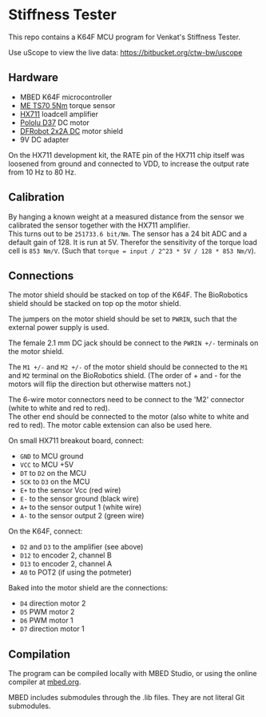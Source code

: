 # Stiffness Tester

This repo contains a K64F MCU program for Venkat's Stiffness Tester.

Use uScope to view the live data: https://bitbucket.org/ctw-bw/uscope

## Hardware

 * MBED K64F microcontroller
 * [ME TS70 5Nm](https://www.me-systeme.de/shop/en/sensors/torque-sensors/ts/ts703) torque sensor
 * [HX711](https://www.otronic.nl/a-64988178/sensors/hx711-weegcel-versterker-module/) loadcell amplifier
 * [Pololu D37](https://www.pololu.com/product/4756) DC motor
 * [DFRobot 2x2A DC](https://www.dfrobot.com/product-69.html) motor shield
 * 9V DC adapter

On the HX711 development kit, the RATE pin of the HX711 chip itself was loosened from ground and connected to VDD, to increase the output rate from 10 Hz to 80 Hz.

## Calibration

By hanging a known weight at a measured distance from the sensor we calibrated the sensor together with the HX711 amplifier.  
This turns out to be `251733.6 bit/Nm`. The sensor has a 24 bit ADC and a default gain of 128. It is run at 5V. Therefor the sensitivity of the torque load cell is `853 Nm/V`. (Such that `torque = input / 2^23 * 5V / 128 * 853 Nm/V`).

## Connections

The motor shield should be stacked on top of the K64F. The BioRobotics shield should be stacked on top op the motor shield.

The jumpers on the motor shield should be set to `PWRIN`, such that the external power supply is used.

The female 2.1 mm DC jack should be connect to the `PWRIN +/-` terminals on the motor shield.

The `M1 +/-` and `M2 +/-` of the motor shield should be connected to the `M1` and `M2` terminal on the BioRobotics shield. (The order of + and - for the motors will flip the direction but otherwise matters not.)

The 6-wire motor connectors need to be connect to the 'M2' connector (white to white and red to red).  
The other end should be connected to the motor (also white to white and red to red). The motor cable extension can also be used here.

On small HX711 breakout board, connect:

 * `GND` to MCU ground
 * `VCC` to MCU +5V
 * `DT` to `D2` on the MCU
 * `SCK` to `D3` on the MCU
 * `E+` to the sensor Vcc (red wire)
 * `E-` to the sensor ground (black wire)
 * `A+` to the sensor output 1 (white wire)
 * `A-` to the sensor output 2 (green wire)

On the K64F, connect:

 * `D2` and `D3` to the amplifier (see above)
 * `D12` to encoder 2, channel B
 * `D13` to encoder 2, channel A
 * `A0` to POT2 (if using the potmeter)

Baked into the motor shield are the connections:

 * `D4` direction motor 2
 * `D5` PWM motor 2
 * `D6` PWM motor 1
 * `D7` direction motor 1

## Compilation

The program can be compiled locally with MBED Studio, or using the online compiler at [mbed.org](https://mbed.org).

MBED includes submodules through the .lib files. They are not literal Git submodules.

